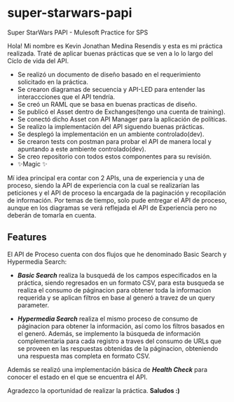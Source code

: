 # super-starwars-papi
 Super StarWars PAPI - Mulesoft Practice for SPS

Hola! Mi nombre es Kevin Jonathan Medina Resendis y esta es mi práctica realizada.
Traté de aplicar buenas prácticas que se ven a lo lo largo del Cíclo de vida del API.

- Se realizó un documento de diseño basado en el requerimiento solicitado en la práctica.
- Se crearon diagramas de secuencia y API-LED para entender las interaccciones que el API tendría.
- Se creó un RAML que se basa en buenas practicas de diseño.
- Se publicó el Asset dentro de Exchanges(tengo una cuenta de training).
- Se conectó dicho Asset con API Manager para la aplicación de políticas.
- Se realizo la implementación del API siguendo buenas prácticas.
- Se desplegó la implementación en un ambiente controlado(dev).
- Se crearon tests con postman para probar el API de manera local y apuntando a este ambiente controlado(dev).
- Se creo repositorio con todos estos componentes para su revisión.
- ✨Magic ✨

Mí idea principal era contar con 2 APIs, una de experiencia y una de proceso, 
siendo la API de experiencia con la cual se realizarían las peticiones y el API de proceso la
encargada de la paginación y recopilación de información. Por temas de tiempo, solo pude entregar el
API de proceso, aunque en los diagramas se verá reflejada el API de Experiencia pero no deberán de tomarla
en cuenta.

## Features

El API de Proceso cuenta con dos flujos que he denominado Basic Search y Hypermedia Search:

- ***Basic Search*** realiza la busquedá de los campos especificados en la práctica, siendo
  regresados en un formato CSV, para esta busqueda se realiza el consumo de páginacion para 
  obtener toda la informacion requerida y se aplican filtros en base al generó a travez de un
  query parameter.

- ***Hypermedia Search*** realiza el mismo proceso de consumo de páginacion para obtener la información,
  así como los filtros basados en el generó. Además, se implemento la búsqueda de información
  complementaria para cada registro a traves del consumo de URLs que se proveen en las respuestas
  obtenidas de la páginacion, obteniendo una respuesta mas completa en formato CSV.

Además se realizó una implementación básica de ***Health Check*** para conocer el estado en el que se encuentra el API.

Agradezco la oportunidad de realizar la práctica.
**Saludos :)**
